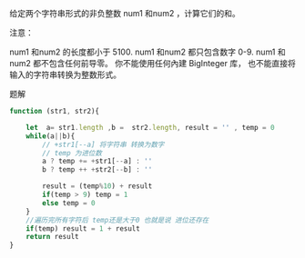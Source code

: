 给定两个字符串形式的非负整数 num1 和num2 ，计算它们的和。

注意：

num1 和num2 的长度都小于 5100.
num1 和num2 都只包含数字 0-9.
num1 和num2 都不包含任何前导零。
你不能使用任何內建 BigInteger 库， 也不能直接将输入的字符串转换为整数形式。

题解

``` javascript
function (str1, str2){

    let  a= str1.length ,b =  str2.length, result = '' , temp = 0
    while(a||b){
        // +str1[--a] 将字符串 转换为数字
        // temp 为进位数 
        a ? temp += +str1[--a] : ''
        b ? temp ++ +str2[--b] : ''

        result = (temp%10) + result
        if(temp > 9) temp = 1
        else temp = 0
    }
    //遍历完所有字符后 temp还是大于0 也就是说 进位还存在
    if(temp) result = 1 + result
    return result
}


```
